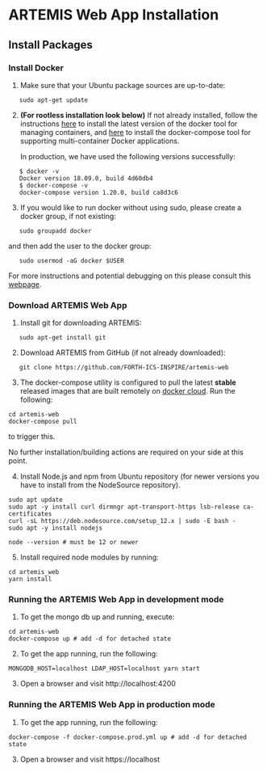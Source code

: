 # ARTEMIS Web App Installation

## Install Packages

### Install Docker

1. Make sure that your Ubuntu package sources are up-to-date:

```
   sudo apt-get update
```

2. **(For rootless installation look below)** If not already installed, follow the instructions [here](https://docs.docker.com/install/linux/docker-ce/ubuntu/#install-docker-ce) to install the latest version of the docker tool for managing containers, and [here](https://docs.docker.com/compose/install/#install-compose) to install the docker-compose tool for supporting multi-container Docker applications.

   In production, we have used the following versions successfully:

```
   $ docker -v
   Docker version 18.09.0, build 4d60db4
   $ docker-compose -v
   docker-compose version 1.20.0, build ca8d3c6
```

3. If you would like to run docker without using sudo, please create a docker group, if not existing:

```
   sudo groupadd docker
```

and then add the user to the docker group:

```
   sudo usermod -aG docker $USER
```

For more instructions and potential debugging on this please consult this [webpage](https://docs.docker.com/install/linux/linux-postinstall/#manage-docker-as-a-non-root-user).

### Download ARTEMIS Web App

1. Install git for downloading ARTEMIS:

```
   sudo apt-get install git
```

2. Download ARTEMIS from GitHub (if not already downloaded):

```
   git clone https://github.com/FORTH-ICS-INSPIRE/artemis-web
```

3. The docker-compose utility is configured to pull the latest **stable** released images that are built remotely on [docker cloud](https://cloud.docker.com/). Run the following:

```
cd artemis-web
docker-compose pull
```

to trigger this.

No further installation/building actions are required on your side at this point.

4. Install Node.js and npm from Ubuntu repository (for newer versions you have to install from the NodeSource repository).

```
sudo apt update
sudo apt -y install curl dirmngr apt-transport-https lsb-release ca-certificates
curl -sL https://deb.nodesource.com/setup_12.x | sudo -E bash -
sudo apt -y install nodejs

node --version # must be 12 or newer
```

5. Install required node modules by running:

```
cd artemis_web
yarn install
```

### Running the ARTEMIS Web App in development mode

1. To get the mongo db up and running, execute:

```
cd artemis-web
docker-compose up # add -d for detached state
```

2. To get the app running, run the following:

```
MONGODB_HOST=localhost LDAP_HOST=localhost yarn start
```

3. Open a browser and visit http://localhost:4200

### Running the ARTEMIS Web App in production mode

1. To get the app running, run the following:

```
docker-compose -f docker-compose.prod.yml up # add -d for detached state
```

3. Open a browser and visit https://localhost